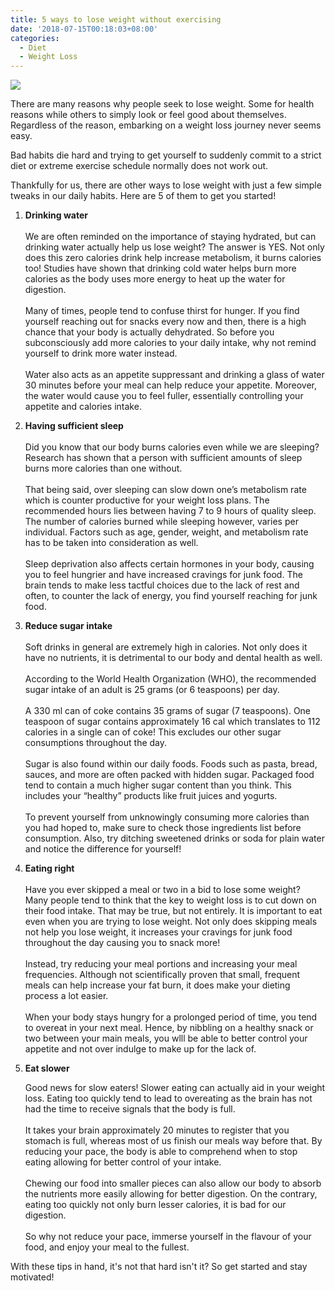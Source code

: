 ```yaml
---
title: 5 ways to lose weight without exercising
date: '2018-07-15T00:18:03+08:00'
categories:
  - Diet
  - Weight Loss
---
```

![](/img/pixabay_loose-pants.jpg)

There are many reasons why people seek to lose weight. Some for health reasons while others to simply look or feel good about themselves. Regardless of the reason, embarking on a weight loss journey never seems easy.

Bad habits die hard and trying to get yourself to suddenly commit to a strict diet or extreme exercise schedule normally does not work out.

Thankfully for us, there are other ways to lose weight with just a few simple tweaks in our daily habits. Here are 5 of them to get you started!

1. **Drinking water**
\
\
   We are often reminded on the importance of staying hydrated, but can drinking water actually help us lose weight?
   The answer is YES. Not only does this zero calories drink help increase metabolism, it burns calories too! Studies have shown that drinking cold water helps burn more calories as the body uses more energy to heat up the water for digestion.\
\
   Many of times, people tend to confuse thirst for hunger. If you find yourself reaching out for snacks every now and then, there is a high chance that your body is actually dehydrated. So before you subconsciously add more calories to your daily intake, why not remind yourself to drink more water instead.\
\
   Water also acts as an appetite suppressant and drinking a glass of water 30 minutes before your meal can help reduce your appetite. Moreover, the water would cause you to feel fuller, essentially controlling your appetite and calories intake.

2. **Having sufficient sleep**\
\
   Did you know that our body burns calories even while we are sleeping? Research has shown that a person with sufficient amounts of sleep burns more calories than one without.\
\
   That being said, over sleeping can slow down one’s metabolism rate which is counter productive for your weight loss plans. The recommended hours lies between having 7 to 9 hours of quality sleep. The number of calories burned while sleeping however, varies per individual. Factors such as age, gender, weight, and metabolism rate has to be taken into consideration as well.\
\
   Sleep deprivation also affects certain hormones in your body, causing you to feel hungrier and have increased cravings for junk food. The brain tends to make less tactful choices due to the lack of rest and often, to counter the lack of energy, you find yourself reaching for junk food. 
3. **Reduce sugar intake**\
\
   Soft drinks in general are extremely high in calories. Not only does it have no nutrients, it is detrimental to our body and dental health as well.\
\
   According to the World Health Organization (WHO), the recommended sugar intake of an adult is 25 grams (or 6 teaspoons) per day.\
\
   A 330 ml can of coke contains 35 grams of sugar (7 teaspoons). One teaspoon of sugar contains approximately 16 cal which translates to 112 calories in a single can of coke! This excludes our other sugar consumptions throughout the day.\
\
   Sugar is also found within our daily foods. Foods such as pasta, bread, sauces, and more are often packed with hidden sugar. Packaged food tend to contain a much higher sugar content than you think. This includes your “healthy” products like fruit juices and yogurts.\
\
   To prevent yourself from unknowingly consuming more calories than you had hoped to, make sure to check those ingredients list before consumption. Also, try ditching sweetened drinks or soda for plain water and notice the difference for yourself!
4. **Eating right**\
\
   Have you ever skipped a meal or two in a bid to lose some weight? Many people tend to think that the key to weight loss is to cut down on their food intake. That may be true, but not entirely.
   It is important to eat even when you are trying to lose weight. Not only does skipping meals not help you lose weight, it increases your cravings for junk food throughout the day causing you to snack more!\
\
   Instead, try reducing your meal portions and increasing your meal frequencies. Although not scientifically proven that small, frequent meals can help increase your fat burn, it does make your dieting process a lot easier.\
\
   When your body stays hungry for a prolonged period of time, you tend to overeat in your next meal.  Hence, by nibbling on a healthy snack or two between your main meals, you wlll be able to better control your appetite and not over indulge to make up for the lack of.
5. **Eat slower**

   Good news for slow eaters! Slower eating can actually aid in your weight loss. Eating too quickly tend to lead to overeating as the brain has not had the time to receive signals that the body is full.\
\
   It takes your brain approximately 20 minutes to register that you stomach is full, whereas most of us finish our meals way before that. By reducing your pace, the body is able to comprehend when to stop eating allowing for better control of your intake.\
\
   Chewing our food into smaller pieces can also allow our body to absorb the nutrients  more easily allowing for better digestion. On the contrary, eating too quickly not only burn lesser calories, it is bad for our digestion.\
\
   So why not reduce your pace, immerse yourself in the flavour of your food, and enjoy your meal to the fullest.

With these tips in hand, it's not that hard isn't it? So get started and stay motivated!
